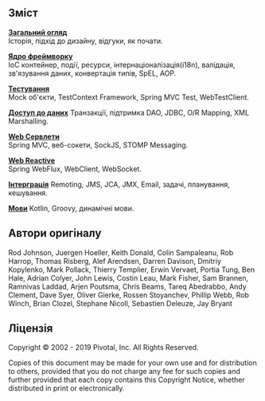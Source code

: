 ## Зміст

**[Загальний огляд](overview/)**	
Історія, підхід до дизайну, відгуки, як почати.

**[Ядро фреймворку](core/index)**	
IoC контейнер, події, ресурси, інтернаціоналізація(i18n), валідація, зв'язування даних, конвертація типів, SpEL, AOP.

**[Тестування](testing/)**	
Mock об'єкти, TestContext Framework, Spring MVC Test, WebTestClient.

**[Доступ до даних](data-access/)**	
Транзакції, підтримка DAO, JDBC, O/R Mapping, XML Marshalling.

**[Web Сервлети](web-servlet/)**	
Spring MVC, веб-сокети, SockJS, STOMP Messaging.

**[Web Reactive](web-reactive/)**	
Spring WebFlux, WebClient, WebSocket.

**[Інтерграція](integration/)**
Remoting, JMS, JCA, JMX, Email, задачі, планування, кешування.

**[Мови](languages/)**
Kotlin, Groovy, динамічні мови.

## Автори оригіналу

Rod Johnson, Juergen Hoeller, Keith Donald, Colin Sampaleanu, Rob Harrop, Thomas Risberg, Alef Arendsen, Darren Davison, Dmitriy Kopylenko, Mark Pollack, Thierry Templier, Erwin Vervaet, Portia Tung, Ben Hale, Adrian Colyer, John Lewis, Costin Leau, Mark Fisher, Sam Brannen, Ramnivas Laddad, Arjen Poutsma, Chris Beams, Tareq Abedrabbo, Andy Clement, Dave Syer, Oliver Gierke, Rossen Stoyanchev, Phillip Webb, Rob Winch, Brian Clozel, Stephane Nicoll, Sebastien Deleuze, Jay Bryant

## Ліцензія

Copyright © 2002 - 2019 Pivotal, Inc. All Rights Reserved.

Copies of this document may be made for your own use and for distribution to others, provided that you do not charge any fee for such copies and further provided that each copy contains this Copyright Notice, whether distributed in print or electronically.
